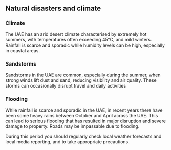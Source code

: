 ## Natural disasters and climate

### **Climate**

The UAE has an arid desert climate characterised by extremely hot summers, with temperatures often exceeding 45°C, and mild winters. Rainfall is scarce and sporadic while humidity levels can be high, especially in coastal areas.

### **Sandstorms**

Sandstorms in the UAE are common, especially during the summer, when strong winds lift dust and sand, reducing visibility and air quality. These storms can occasionally disrupt travel and daily activities

### **Flooding**

While rainfall is scarce and sporadic in the UAE, in recent years there have been some heavy rains between October and April across the UAE. This can lead to serious flooding that has resulted in major disruption and severe damage to property. Roads may be impassable due to flooding.

During this period you should regularly check local weather forecasts and local media reporting, and to take appropriate precautions.